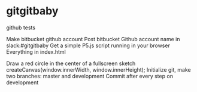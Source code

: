 # gitgitbaby
github tests

Make bitbucket github account 
Post bitbucket Github account name in slack:#gitgitbaby
Get a simple P5.js script running in your browser
Everything in index.html
<script src="https://cdnjs.cloudflare.com/ajax/libs/p5.js/0.5.4/p5.js"></script>
Draw a red circle in the center of a fullscreen sketch
 createCanvas(window.innerWidth, window.innerHeight);
Initialize git, make two branches: master and development
Commit after every step on development
